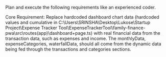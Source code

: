 Plan and execute the following requirements like an experienced coder.

Core Requirement:
Replace hardcoded dashboard chart data (hardcoded values and cumulative in C:\Users\SRINSHA\Desktop\Lukose\Startup Project\Expense Tracker Tool\ExpenseTrackerTool\family-finance-pwa\src\routes\(app)\dashboard\+page.ts) with real financial data from the transaction data, such as expenses and income. The monthlyData, expenseCategories, waterfallData, should all come from the dynamic data being fed through the transactions and categories sections.
